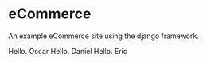 # eCommerce
An example eCommerce site using the django framework.

Hello. Oscar
Hello. Daniel
Hello. Eric
